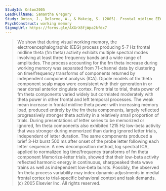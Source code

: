 ```yaml
---
StudyId: Onton2005
LeadFullName: Samantha Gregory
Study: Onton, J., Delorme, A., & Makeig, S. (2005). Frontal midline EEG dynamics during working memory. NeuroImage, 27(2), 341–356. https://doi.org/10.1016/j.neuroimage.2005.04.014
PsychConstruct: working memory
SignupUrl: https://forms.gle/AXGrX8fjWpa2kfdx7
---
```


> We show that during visual working memory, the electroencephalographic (EEG) process producing 5-7 Hz frontal midline theta (fm theta) activity exhibits multiple spectral modes involving at least three frequency bands and a wide range of amplitudes. The process accounting for the fm theta increase during working memory was separated from 71-channel data by clustering on time/frequency transforms of components returned by independent component analysis (ICA). Dipole models of fm theta component scalp maps were consistent with their generation in or near dorsal anterior cingulate cortex. From trial to trial, theta power of fm theta components varied widely but correlated moderately with theta power in other frontal and left temporal processes. The weak mean increase in frontal midline theta power with increasing memory load, produced entirely by the fm theta components, largely reflected progressively stronger theta activity in a relatively small proportion of trials. During presentations of letter series to be memorized or ignored, fm theta components also exhibited 1215 Hz low-beta activity that was stronger during memorized than during ignored letter trials, independent of letter duration. The same components produced a brief 3-Hz burst 500 ms after onset of the probe letter following each letter sequence. A new decomposition method, log spectral ICA, applied to normalized log time/frequency transforms of fm theta component Memorize-letter trials, showed that their low-beta activity reflected harmonic energy in continuous, sharppeaked theta wave trains as well as independent low-beta bursts. Possibly, the observed fm theta process variability may index dynamic adjustments in medial frontal cortex to trial-specific behavioral context and task demands. (c) 2005 Elsevier Inc. All rights reserved.